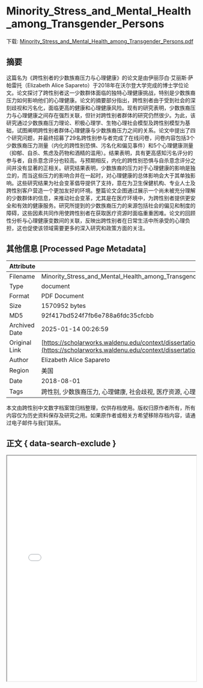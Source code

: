 # Minority_Stress_and_Mental_Health_among_Transgender_Persons

<!-- tcd_download_link -->
下载: <a href="Minority_Stress_and_Mental_Health_among_Transgender_Persons.pdf" download>Minority_Stress_and_Mental_Health_among_Transgender_Persons.pdf</a>
<!-- tcd_download_link_end -->

## 摘要

<!-- tcd_abstract -->
这篇名为《跨性别者的少数族裔压力与心理健康》的论文是由伊丽莎白·艾丽斯·萨帕雷托（Elizabeth Alice Sapareto）于2018年在沃尔登大学完成的博士学位论文。论文探讨了跨性别者这一少数群体面临的独特心理健康挑战，特别是少数族裔压力如何影响他们的心理健康。论文的摘要部分指出，跨性别者由于受到社会的深刻歧视和污名化，面临更高的健康和心理健康风险。现有的研究表明，少数族裔压力与心理健康之间存在强烈关联，但针对跨性别者群体的研究仍然很少。为此，该研究通过少数族裔压力理论、积极心理学、生物心理社会模型及跨性别模型为基础，试图阐明跨性别者群体心理健康与少数族裔压力之间的关系。论文中提出了四个研究问题，并最终招募了29名跨性别参与者完成了在线问卷，问卷内容包括3个少数族裔压力测量（内化的跨性别恐惧、污名化和偏见事件）和5个心理健康测量（抑郁、自杀、焦虑及药物和酒精的滥用）。结果表明，具有更高感知污名评分的参与者，自杀意念评分也较高。与预期相反，内化的跨性别恐惧与自杀意念评分之间并没有显著的正相关。研究结果表明，少数族裔的压力对于心理健康的影响是独立的，而当这些压力的影响合并在一起时，对心理健康的总体影响会大于其单独影响。这些研究结果为社会变革倡导提供了支持，意在为卫生保健机构、专业人士及跨性别客户营造一个更加友好的环境。整篇论文企图通过展示一个尚未被充分理解的少数群体的信息，来推动社会变革，尤其是在医疗环境中，为跨性别者提供更安全和有效的健康服务。研究所提到的少数族裔压力的来源包括社会的偏见和制度的障碍，这些因素共同作用使跨性别者在获取医疗资源时面临重重困难。论文的回顾性分析与心理健康变数间的关联，反映出跨性别者在日常生活中所承受的心理负担，这也促使该领域需要更多的深入研究和政策方面的关注。

<!-- tcd_abstract_end -->

## 其他信息 [Processed Page Metadata]

| Attribute       | Value                                  |
|-----------------|----------------------------------------|
| Filename        | Minority_Stress_and_Mental_Health_among_Transgender_Persons.pdf                             |
| Type            | document                                 |
| Format          | PDF Document                               |
| Size            | 1570952 bytes                           |
| MD5             | 92f417bd524f7fb6e788a6fdc35cfcbb                                  |
| Archived Date   | 2025-01-14 00:26:59                             |
| Original Link   | [https://scholarworks.waldenu.edu/context/dissertations/article/6933/viewcontent/Sapareto_waldenu_0543D_21122.pdf](https://scholarworks.waldenu.edu/context/dissertations/article/6933/viewcontent/Sapareto_waldenu_0543D_21122.pdf)                         |
| Author          | Elizabeth Alice Sapareto                               |
| Region          | 美国                               |
| Date            | 2018-08-01                                 |
| Tags            | 跨性别, 少数族裔压力, 心理健康, 社会歧视, 医疗资源, 心理学研究                                 |

本文由跨性别中文数字档案馆归档整理，仅供存档使用。版权归原作者所有，所有内容仅为历史资料保存及研究之用。如果原作者或相关方希望移除存档内容，请通过电子邮件与我们联系。

## 正文 { data-search-exclude }

<!-- tcd_main_text -->
<iframe src="../Minority_Stress_and_Mental_Health_among_Transgender_Persons.pdf" width="100%" height="600px">
    <p>无法显示PDF，请下载查看。</p>
</iframe>
<!-- tcd_main_text_end -->

